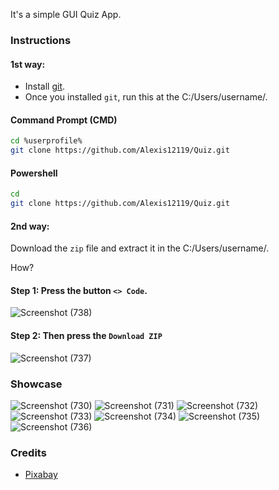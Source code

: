 It's a simple GUI Quiz App. 

### Instructions 

#### 1st way:

* Install [git](https://git-scm.com/downloads).
* Once you installed `git`, run this at the C:/Users/username/.

#### Command Prompt (CMD)
```sh
cd %userprofile%
git clone https://github.com/Alexis12119/Quiz.git
```

#### Powershell
```sh
cd
git clone https://github.com/Alexis12119/Quiz.git
```

#### 2nd way:

Download the `zip` file and extract it in the C:/Users/username/.

How?

#### Step 1: Press the button `<> Code`.

![Screenshot (738)](https://github.com/Alexis12119/Quiz/assets/74944536/10078cae-99b8-4296-9901-eb394f1d3c9e)

#### Step 2: Then press the `Download ZIP`

![Screenshot (737)](https://github.com/Alexis12119/Quiz/assets/74944536/e0d5fabd-4be0-4bba-bc56-7bd107c960c9)



### Showcase

![Screenshot (730)](https://github.com/Alexis12119/Quiz/assets/74944536/3ff9ca13-23de-4b7f-a70d-7d9b048298d3)
![Screenshot (731)](https://github.com/Alexis12119/Quiz/assets/74944536/f62d3c77-55eb-4862-8fc8-bb58a823b59a)
![Screenshot (732)](https://github.com/Alexis12119/Quiz/assets/74944536/7dd73c57-13a7-479b-b85d-494048346254)
![Screenshot (733)](https://github.com/Alexis12119/Quiz/assets/74944536/f8e6b249-7501-4f8a-9e0f-2e9afbe9a5f5)
![Screenshot (734)](https://github.com/Alexis12119/Quiz/assets/74944536/3606c281-6885-4e60-8d40-4f160920978e)
![Screenshot (735)](https://github.com/Alexis12119/Quiz/assets/74944536/967e99aa-f80a-46c7-9fb9-30cde8b421c1)
![Screenshot (736)](https://github.com/Alexis12119/Quiz/assets/74944536/6c9d2577-4e22-4f66-ad88-974b84a62d5c)


### Credits

* [Pixabay](https://pixabay.com/music/)
